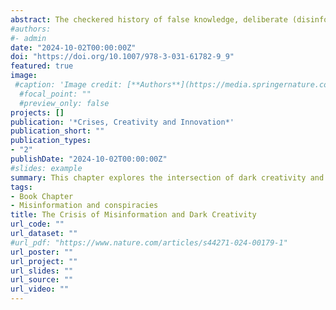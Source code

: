```yaml
---
abstract: The checkered history of false knowledge, deliberate (disinformation) or otherwise (misinformation), has been long and varied, ranging from propaganda to memes. In recent times, the crisis of misinformation has been amplified owing to multiple agents on social media, usually comprising user-driven platforms where unchecked “facts” can be posted. This chapter explores the intersection of dark creativity and misinformation, particularly conspiratorial misinformation. Dark creativity refers to the use of ideational processes to meet less desirable (and even harmful) goals. Recent research has also reconceptualized conspiracies as creative narratives, and therefore, we propose features common to creative and conspiratorial thinking. We also discuss features associated with individuals who may be more susceptible to believing and spreading misinformation, as well as their creative characteristics. The chapter also proposes ways to emerge from the crisis, harnessing critical thinking skills that can assist in debunking or pre-bunking misinformation.
#authors:
#- admin
date: "2024-10-02T00:00:00Z"
doi: "https://doi.org/10.1007/978-3-031-61782-9_9"
featured: true
image:
 #caption: 'Image credit: [**Authors**](https://media.springernature.com/full/springer-static/image/art%3A10.1038%2Fs44271-024-00179-1/MediaObjects/44271_2024_179_Fig1_HTML.png?as=webp)'
  #focal_point: ""
  #preview_only: false
projects: []
publication: '*Crises, Creativity and Innovation*'
publication_short: ""
publication_types:
- "2"
publishDate: "2024-10-02T00:00:00Z"
#slides: example
summary: This chapter explores the intersection of dark creativity and misinformation, particularly conspiratorial misinformation.
tags:
- Book Chapter
- Misinformation and conspiracies
title: The Crisis of Misinformation and Dark Creativity
url_code: ""
url_dataset: ""
#url_pdf: "https://www.nature.com/articles/s44271-024-00179-1"
url_poster: ""
url_project: ""
url_slides: ""
url_source: ""
url_video: ""
---
```


